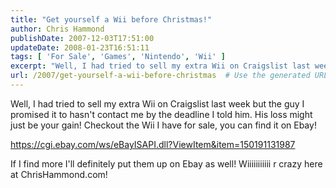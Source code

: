 ```yaml
---
title: "Get yourself a Wii before Christmas!"
author: Chris Hammond
publishDate: 2007-12-03T17:51:00
updateDate: 2008-01-23T16:51:11
tags: [ 'For Sale', 'Games', 'Nintendo', 'Wii' ]
excerpt: "Well, I had tried to sell my extra Wii on Craigslist last week but the guy I promised it to hasn't contact me by the deadline I told him. His loss might just be your gain! Checkout the Wii I have for sale, you can find it on Ebay! https://cgi.ebay.com/ws/eBayISAPI.dll?ViewItem&amp;item=150191131987 If I find more I'll definitely put them up on Ebay as well! Wiiiiiiiiiii r crazy here at..."
url: /2007/get-yourself-a-wii-before-christmas  # Use the generated URL with year
---
```

<P>Well, I had tried to sell my extra Wii on Craigslist last week but the guy I promised it to hasn't contact me by the deadline I told him. His loss might just be your gain! Checkout the Wii I have for sale, you can find it on Ebay!</P> <P><A href="https://cgi.ebay.com/ws/eBayISAPI.dll?ViewItem&amp;item=150191131987">https://cgi.ebay.com/ws/eBayISAPI.dll?ViewItem&amp;item=150191131987</A></P> <P>If I find more I'll definitely put them up on Ebay as well! Wiiiiiiiiiii r crazy here at ChrisHammond.com!</P>
